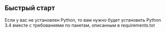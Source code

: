 ## Быстрый старт

Если у вас не установлен Python, то вам нужно будет установить Python 3.4 вместе с требованиями по пакетам, описанным в requirements.txt
